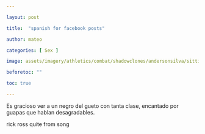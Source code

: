 ```yaml
---

layout: post

title:  "spanish for facebook posts"

author: mateo

categories: [ Sex ]

image: assets/imagery/athletics/combat/shadowclones/andersonsilva/sitting.jpg

beforetoc: ""

toc: true

---
```


Es gracioso ver a un negro del gueto con tanta clase, encantado por guapas que hablan desagradables.

rick ross quite from song